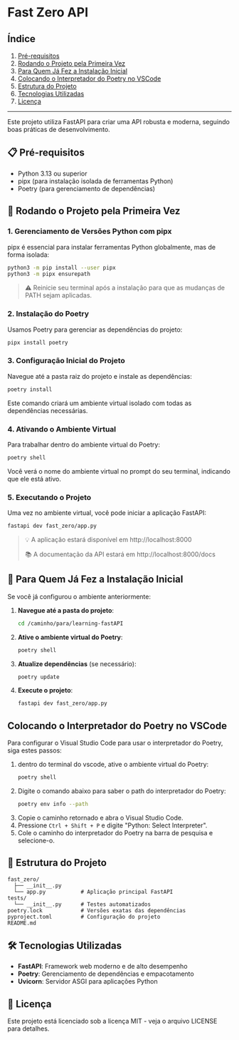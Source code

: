 # Fast Zero API

## Índice

1. [Pré-requisitos](#-pré-requisitos)
2. [Rodando o Projeto pela Primeira Vez](#-rodando-o-projeto-pela-primeira-vez)
3. [Para Quem Já Fez a Instalação Inicial](#-para-quem-já-fez-a-instalação-inicial)
4. [Colocando o Interpretador do Poetry no VSCode](#colocando-o-interpretador-do-poetry-no-vscode)
5. [Estrutura do Projeto](#-estrutura-do-projeto)
6. [Tecnologias Utilizadas](#-tecnologias-utilizadas)
7. [Licença](#-licença)

---

Este projeto utiliza FastAPI para criar uma API robusta e moderna, seguindo boas práticas de desenvolvimento.

## 📋 Pré-requisitos

- Python 3.13 ou superior
- pipx (para instalação isolada de ferramentas Python)
- Poetry (para gerenciamento de dependências)

## 🚀 Rodando o Projeto pela Primeira Vez

### 1. Gerenciamento de Versões Python com pipx

pipx é essencial para instalar ferramentas Python globalmente, mas de forma isolada:

```bash
python3 -m pip install --user pipx
python3 -m pipx ensurepath
```

> ⚠️ Reinicie seu terminal após a instalação para que as mudanças de PATH sejam aplicadas.

### 2. Instalação do Poetry

Usamos Poetry para gerenciar as dependências do projeto:

```bash
pipx install poetry
```

### 3. Configuração Inicial do Projeto

Navegue até a pasta raiz do projeto e instale as dependências:

```bash
poetry install
```
Este comando criará um ambiente virtual isolado com todas as dependências necessárias.

### 4. Ativando o Ambiente Virtual

Para trabalhar dentro do ambiente virtual do Poetry:

```bash
poetry shell
```

Você verá o nome do ambiente virtual no prompt do seu terminal, indicando que ele está ativo.

### 5. Executando o Projeto

Uma vez no ambiente virtual, você pode iniciar a aplicação FastAPI:

```bash
fastapi dev fast_zero/app.py
```

> 💡 A aplicação estará disponível em http://localhost:8000
>
> 📚 A documentação da API estará em http://localhost:8000/docs

## 🔄 Para Quem Já Fez a Instalação Inicial

Se você já configurou o ambiente anteriormente:

1. **Navegue até a pasta do projeto**:
   ```bash
   cd /caminho/para/learning-fastAPI
   ```

2. **Ative o ambiente virtual do Poetry**:
   ```bash
   poetry shell
   ```

3. **Atualize dependências** (se necessário):
   ```bash
   poetry update
   ```
4. **Execute o projeto**:
   ```bash
   fastapi dev fast_zero/app.py
   ```

## Colocando o Interpretador do Poetry no VSCode
Para configurar o Visual Studio Code para usar o interpretador do Poetry, siga estes passos:
1. dentro do terminal do vscode, ative o ambiente virtual do Poetry:
   ```bash
   poetry shell
   ```
2. Digite o comando abaixo para saber o path do interpretador do Poetry:
   ```bash
   poetry env info --path
   ```
3. Copie o caminho retornado e abra o Visual Studio Code.
4. Pressione `Ctrl + Shift + P` e digite "Python: Select Interpreter".
5. Cole o caminho do interpretador do Poetry na barra de pesquisa e selecione-o.

## 📝 Estrutura do Projeto

```
fast_zero/
  ├── __init__.py
  └── app.py           # Aplicação principal FastAPI
tests/
  └── __init__.py      # Testes automatizados
poetry.lock            # Versões exatas das dependências
pyproject.toml         # Configuração do projeto
README.md
```

## 🛠️ Tecnologias Utilizadas

- **FastAPI**: Framework web moderno e de alto desempenho
- **Poetry**: Gerenciamento de dependências e empacotamento
- **Uvicorn**: Servidor ASGI para aplicações Python

## 📄 Licença

Este projeto está licenciado sob a licença MIT - veja o arquivo LICENSE para detalhes.
